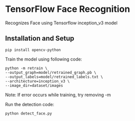 # TensorFlow Face Recognition
Recognizes Face using Tensorflow inception_v3 model

## Installation and Setup
```pip install tensorflow
pip install opencv-python
```


Train the model using following code:
```
python -m retrain \
--output_graph=model/retrained_graph.pb \
--output_labels=model/retrained_labels.txt \
--architecture=inception_v3 \
--image_dir=dataset/images
```
Note: If error occurs while training, try removing -m


Run the detection code:
```
python detect_face.py
```
